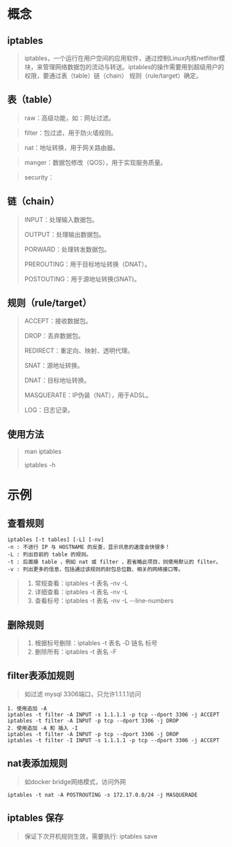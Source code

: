 # 概念
## iptables
> iptables，一个运行在用户空间的应用软件，通过控制Linux内核netfilter模块，来管理网络数据包的流动与转送。iptables的操作需要用到超级用户的权限，要通过表（table）链（chain） 规则（rule/target）确定。

## 表（table）
> raw：高级功能，如：网址过滤。

> filter：包过滤，用于防火墙规则。

> nat：地址转换，用于网关路由器。

> manger：数据包修改（QOS），用于实现服务质量。

> security：

## 链（chain）
> INPUT：处理输入数据包。
> 
> OUTPUT：处理输出数据包。
> 
> PORWARD：处理转发数据包。
> 
> PREROUTING：用于目标地址转换（DNAT）。
> 
> POSTOUTING：用于源地址转换(SNAT)。

## 规则（rule/target）
> ACCEPT：接收数据包。
> 
> DROP：丢弃数据包。
> 
> REDIRECT：重定向、映射、透明代理。
> 
> SNAT：源地址转换。
> 
> DNAT：目标地址转换。
> 
> MASQUERATE：IP伪装（NAT），用于ADSL。
> 
> LOG：日志记录。

## 使用方法
> man iptables
> 
> iptables -h

# 示例
## 查看规则 
```
iptables [-t tables] [-L] [-nv]
-n : 不进行 IP 与 HOSTNAME 的反查，显示讯息的速度会快很多！
-L : 列出目前的 table 的规则。
-t : 后面接 table ，例如 nat 或 filter ，若省略此项目，则使用默认的 filter。
-v : 列出更多的信息，包括通过该规则的封包总位数、相关的网络接口等。
```
> 1. 常规查看：iptables -t 表名 -nv -L
> 2. 详细查看：iptables -t 表名 -nv -L
> 3. 查看标号：iptables -t 表名 -nv -L --line-numbers

## 删除规则
> 1. 根据标号删除：iptables -t 表名 -D 链名 标号
> 2. 删除所有：iptables -t 表名 -F
>
 
## filter表添加规则
> 如过滤 mysql 3306端口，只允许1.1.1.1访问
>
```
1. 使用追加 -A
iptables -t filter -A INPUT -s 1.1.1.1 -p tcp --dport 3306 -j ACCEPT
iptables -t filter -A INPUT -p tcp --dport 3306 -j DROP
2. 使用追加 -A 和 插入 -I
iptables -t filter -A INPUT -p tcp --dport 3306 -j DROP
iptables -t filter -I INPUT -s 1.1.1.1 -p tcp --dport 3306 -j ACCEPT
```

## nat表添加规则
> 如docker bridge网络模式，访问外网

```
iptables -t nat -A POSTROUTING -s 172.17.0.0/24 -j MASQUERADE
```

## iptables 保存
> 保证下次开机规则生效，需要执行: iptables save












